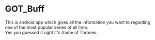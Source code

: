 # GOT_Buff
This is android app which gives all the information you want to regarding one of the most popular series of all time.</br>
Yes you guessed it right it's Game of Thrones.
